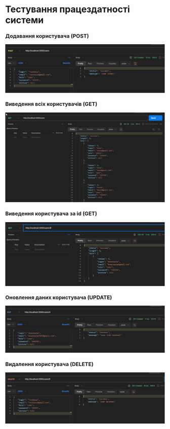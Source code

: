 # Тестування працездатності системи

### Додавання користувача (POST)

![](.\media_container\user_add.png)

### Виведення всіх користувачів (GET)

![](.\media_container\user_get_all.png)

### Виведення користувача за id (GET)

![](.\media_container\user_get_id.png)

### Оновлення даних користувача (UPDATE)

![](.\media_container\user_update.png)

### Видалення користувача (DELETE)

![](.\media_container\user_delete.png)